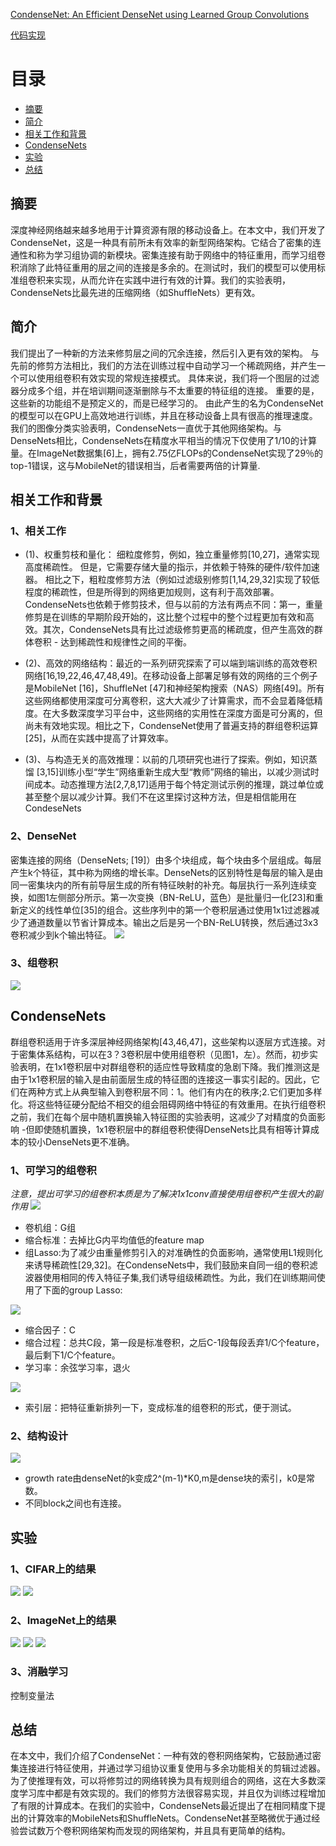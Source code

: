 [CondenseNet: An Efficient DenseNet using Learned Group Convolutions](https://arxiv.org/pdf/1711.09224)

[代码实现](https://github.com/ShichenLiu/CondenseNet)

# 目录
- [摘要](#摘要)
- [简介](#简介)
- [相关工作和背景](#相关工作和背景)
- [CondenseNets](#CondenseNets)
- [实验](#实验)
- [总结](#总结)

## 摘要
 深度神经网络越来越多地用于计算资源有限的移动设备上。在本文中，我们开发了CondenseNet，这是一种具有前所未有效率的新型网络架构。它结合了密集的连通性和称为学习组协调的新模块。密集连接有助于网络中的特征重用，而学习组卷积消除了此特征重用的层之间的连接是多余的。在测试时，我们的模型可以使用标准组卷积来实现，从而允许在实践中进行有效的计算。我们的实验表明，CondenseNets比最先进的压缩网络（如ShuffleNets）更有效。

## 简介
我们提出了一种新的方法来修剪层之间的冗余连接，然后引入更有效的架构。
与先前的修剪方法相比，我们的方法在训练过程中自动学习一个稀疏网络，并产生一个可以使用组卷积有效实现的常规连接模式。
具体来说，我们将一个图层的过滤器分成多个组，并在培训期间逐渐删除与不太重要的特征组的连接。
重要的是，这些新的功能组不是预定义的，而是已经学习的。
由此产生的名为CondenseNet的模型可以在GPU上高效地进行训练，并且在移动设备上具有很高的推理速度。
我们的图像分类实验表明，CondenseNets一直优于其他网络架构。与DenseNets相比，CondenseNets在精度水平相当的情况下仅使用了1/10的计算量。在ImageNet数据集[6]上，拥有2.75亿FLOPs的CondenseNet实现了29％的top-1错误，这与MobileNet的错误相当，后者需要两倍的计算量.

## 相关工作和背景
### 1、相关工作
- (1)、权重剪枝和量化：
细粒度修剪，例如，独立重量修剪[10,27]，通常实现高度稀疏性。
但是，它需要存储大量的指示，并依赖于特殊的硬件/软件加速器。
相比之下，粗粒度修剪方法（例如过滤级别修剪[1,14,29,32]实现了较低程度的稀疏性，但是所得到的网络更加规则，这有利于高效部署。CondenseNets也依赖于修剪技术，但与以前的方法有两点不同：第一，重量修剪是在训练的早期阶段开始的，这比整个过程中的整个过程更加有效和高效。其次，CondenseNets具有比过滤级修剪更高的稀疏度，但产生高效的群体卷积 - 达到稀疏性和规律性之间的平衡。
- (2)、高效的网络结构：最近的一系列研究探索了可以端到端训练的高效卷积网络[16,19,22,46,47,48,49]。在移动设备上部署足够有效的网络的三个例子是MobileNet [16]，ShuffleNet [47]和神经架构搜索（NAS）网络[49]。所有这些网络都使用深度可分离卷积，这大大减少了计算需求，而不会显着降低精度。在大多数深度学习平台中，这些网络的实用性在深度方面是可分离的，但尚未有效地实现。相比之下，CondenseNet使用了普遍支持的群组卷积运算[25]，从而在实践中提高了计算效率。

- (3)、与构造无关的高效推理：以前的几项研究也进行了探索。例如，知识蒸馏 [3,15]训练小型“学生”网络重新生成大型“教师”网络的输出，以减少测试时间成本。动态推理方法[2,7,8,17]适用于每个特定测试示例的推理，跳过单位或甚至整个层以减少计算。我们不在这里探讨这种方法，但是相信能用在CondeseNets

### 2、DenseNet
密集连接的网络（DenseNets; [19]）由多个块组成，每个块由多个层组成。每层产生k个特征，其中称为网络的增长率。DenseNets的区别特性是每层的输入是由同一密集块内的所有前导层生成的所有特征映射的补充。每层执行一系列连续变换，如图1左侧部分所示。第一次变换（BN-ReLU，蓝色）是批量归一化[23]和重新定义的线性单位[35]的组合。这些序列中的第一个卷积层通过使用1x1过滤器减少了通道数量以节省计算成本。输出之后是另一个BN-ReLU转换，然后通过3x3卷积减少到k个输出特征。
![](./img/1.png)

### 3、组卷积
![](./img/2.png)

## CondenseNets
群组卷积适用于许多深层神经网络架构[43,46,47]，这些架构以逐层方式连接。对于密集体系结构，可以在3？3卷积层中使用组卷积（见图1，左）。然而，初步实验表明，在1x1卷积层中对群组卷积的适应性导致精度的急剧下降。我们推测这是由于1x1卷积层的输入是由前面层生成的特征图的连接这一事实引起的。因此，它们在两种方式上从典型输入到卷积层不同：1。他们有内在的秩序;2.它们更加多样化。将这些特征硬分配给不相交的组会阻碍网络中特征的有效重用。在执行组卷积之前，我们在每个层中随机置换输入特征图的实验表明，这减少了对精度的负面影响 -但即使随机置换，1x1卷积层中的群组卷积使得DenseNets比具有相等计算成本的较小DenseNets更不准确。
### 1、可学习的组卷积
*注意，提出可学习的组卷积本质是为了解决1x1conv直接使用组卷积产生很大的副作用*
![](./img/3.png)
- 卷机组：G组
- 缩合标准：去掉比G内平均值低的feature map
- 组Lasso:为了减少由重量修剪引入的对准确性的负面影响，通常使用L1规则化来诱导稀疏性[29,32]。在CondenseNets中，我们鼓励来自同一组的卷积滤波器使用相同的传入特征子集,我们诱导组级稀疏性。为此，我们在训练期间使用了下面的group Lasso:

![](./img/4.png)
- 缩合因子：C
- 缩合过程：总共C段，第一段是标准卷积，之后C-1段每段丢弃1/C个feature，最后剩下1/C个feature。
- 学习率：余弦学习率，退火

![](./img/5.png)
- 索引层：把特征重新排列一下，变成标准的组卷积的形式，便于测试。


### 2、结构设计
![](./img/6.png)

- growth rate由denseNet的k变成2^(m-1)*K0,m是dense块的索引，k0是常数。
- 不同block之间也有连接。

## 实验
### 1、CIFAR上的结果
![](./img/8.png)
![](./img/9.png)

### 2、ImageNet上的结果
![](./img/7.png)
![](./img/10.png)
![](./img/11.png)
### 3、消融学习
控制变量法
## 总结
在本文中，我们介绍了CondenseNet：一种有效的卷积网络架构，它鼓励通过密集连接进行特征使用，并通过学习组协议重复使用与多余功能相关的剪辑过滤器。为了使推理有效，可以将修剪过的网络转换为具有规则组合的网络，这在大多数深度学习库中都是有效实现的。我们的修剪方法很容易实现，并且仅为训练过程增加了有限的计算成本。在我们的实验中，CondenseNets最近提出了在相同精度下提出的计算效率的MobileNets和ShuffleNets。CondenseNet甚至略微优于通过经验尝试数万个卷积网络架构而发现的网络架构，并且具有更简单的结构。
